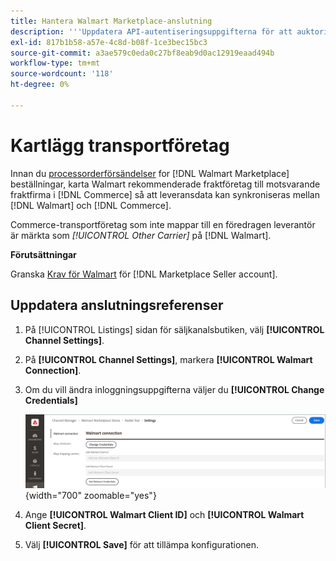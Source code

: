 ```yaml
---
title: Hantera Walmart Marketplace-anslutning
description: '''Uppdatera API-autentiseringsuppgifterna för att auktorisera anslutningen mellan en [DNL! Commerce]-butiksvyn och [!DNL Walmart Marketplace]. The connection is required to connect [!DNL Commerce] produktlistor och synkronisera lager, pris, order och leveransdata mellan [!DNL Commerce] och Walmart.'
exl-id: 817b1b58-a57e-4c8d-b08f-1ce3bec15bc3
source-git-commit: a3ae579c0eda0c27bf8eab9d0ac12919eaad494b
workflow-type: tm+mt
source-wordcount: '118'
ht-degree: 0%

---
```


# Kartlägg transportföretag

Innan du [processorderförsändelser](process-orders.md#ship-an-order) for [!DNL Walmart Marketplace] beställningar, karta Walmart rekommenderade fraktföretag till motsvarande fraktfirma i [!DNL Commerce] så att leveransdata kan synkroniseras mellan [!DNL Walmart] och [!DNL Commerce].

Commerce-transportföretag som inte mappar till en föredragen leverantör är märkta som *[!UICONTROL Other Carrier]* på [!DNL Walmart].

**Förutsättningar**

Granska [Krav för Walmart](walmart-requirements.md) för [!DNL Marketplace Seller account].

## Uppdatera anslutningsreferenser

1. På [!UICONTROL Listings] sidan för säljkanalsbutiken, välj **[!UICONTROL Channel Settings]**.

1. På **[!UICONTROL Channel Settings]**, markera **[!UICONTROL Walmart Connection]**.

1. Om du vill ändra inloggningsuppgifterna väljer du **[!UICONTROL Change Credentials]**

   ![Uppdatera Walmart API-autentiseringsuppgifter för att auktorisera anslutningen](assets/update-connection-credentials.png){width="700" zoomable="yes"}

1. Ange **[!UICONTROL Walmart Client ID]** och **[!UICONTROL Walmart Client Secret]**.

1. Välj **[!UICONTROL Save]** för att tillämpa konfigurationen.
